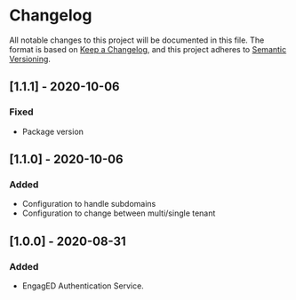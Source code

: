 # Changelog
All notable changes to this project will be documented in this file.
The format is based on [Keep a Changelog](https://keepachangelog.com/en/1.0.0/), and this project adheres to [Semantic Versioning](https://semver.org/spec/v2.0.0.html).

## [1.1.1] - 2020-10-06
### Fixed
- Package version

## [1.1.0] - 2020-10-06
### Added
- Configuration to handle subdomains
- Configuration to change between multi/single tenant

## [1.0.0] - 2020-08-31
### Added
- EngagED Authentication Service.